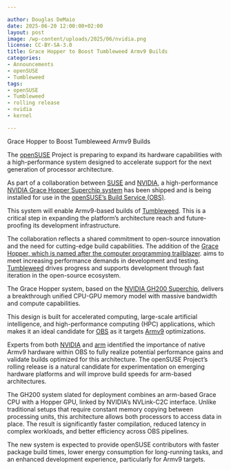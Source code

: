 ```yaml
---

author: Douglas DeMaio
date: 2025-06-20 12:00:00+02:00
layout: post
image: /wp-content/uploads/2025/06/nvidia.png
license: CC-BY-SA-3.0
title: Grace Hopper to Boost Tumbleweed Armv9 Builds
categories:
- Announcements
- openSUSE
- Tumbleweed
tags:
- openSUSE
- Tumbleweed
- rolling release
- nvidia
- kernel

---
```


Grace Hopper to Boost Tumbleweed Armv9 Builds

The [openSUSE](https://get.opensuse.org/) Project is preparing to expand its hardware capabilities with a high-performance system designed to accelerate support for the next generation of processor architecture. 

As part of a collaboration between [SUSE](https://www.nvidia.com/) and [NVIDIA](https://www.nvidia.com/), a high-performance [NVIDIA Grace Hopper Superchip system](https://www.nvidia.com/en-us/data-center/grace-hopper-superchip/) has been shipped and is being installed for use in the [openSUSE’s Build Service (OBS)](https://build.opensuse.org/). 

This system will enable Armv9-based builds of [Tumbleweed](https://get.opensuse.org/tumbleweed/). This is a critical step in expanding the platform’s architecture reach and future-proofing its development infrastructure.

The collaboration reflects a shared commitment to open-source innovation and the need for cutting-edge build capabilities. The addition of the [Grace Hopper, which is named after the computer programming trailblazer](https://en.wikipedia.org/wiki/Grace_Hopper). aims to meet increasing performance demands in development and testing. [Tumbleweed](https://get.opensuse.org/tumbleweed) drives progress and supports development through fast iteration in the open-source ecosystem.

The Grace Hopper system, based on the [NVIDIA GH200 Superchip](https://www.nvidia.com/en-us/data-center/grace-hopper-superchip/), delivers a breakthrough unified CPU-GPU memory model with massive bandwidth and compute capabilities. 

This design is built for accelerated computing, large-scale artificial intelligence, and high-performance computing (HPC) applications, which makes it an ideal candidate for [OBS](https://build.opensuse.org/) as it targets [Armv9](https://www.arm.com/architecture/cpu/a-profile/armv9) optimizations.

Experts from both [NVIDIA](https://www.nvidia.com) and [arm](https://www.arm.com/) identified the importance of native Armv9 hardware within OBS to fully realize potential performance gains and validate builds optimized for this architecture. The openSUSE Project’s rolling release is a natural candidate for experimentation on emerging hardware platforms and will improve build speeds for arm-based architectures.

The GH200 system slated for deployment combines an arm-based Grace CPU with a Hopper GPU, linked by NVIDIA’s NVLink-C2C interface. Unlike traditional setups that require constant memory copying between processing units, this architecture allows both processors to access data in place. The result is significantly faster compilation, reduced latency in complex workloads, and better efficiency across OBS pipelines.

The new system is expected to provide openSUSE contributors with faster package build times, lower energy consumption for long-running tasks, and an enhanced development experience, particularly for Armv9 targets.



<meta name="openSUSE, Tumbleweed, rolling release, nvidia, kernel, SUSE, arm" content="HTML,CSS,XML,JavaScript">








